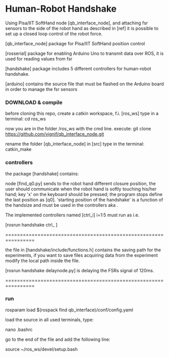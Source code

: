 # Human-Robot Handshake 
Using Pisa/IIT SoftHand node [qb_interface_node], and attaching  fsr sensors to the side of the robot hand as described in [ref] it is possible to set up a closed loop control of the robot force.

[qb_interface_node] package for Pisa/IIT SoftHand position control

[rosserial] package for enabling Arduino Uno to transmit data over ROS, it is used for reading values from fsr

[handshake] package includes 5 different controllers for human-robot handshake. 

[arduino] contains the source file that must be flashed on the Arduino board in order to manage the fsr sensors

### DOWNLOAD & compile
before cloning this repo, create a catkin workspace, f.i. [ros_ws]
type in a terminal:
cd ros_ws

now you are in the folder /ros_ws with the cmd line. execute:
git clone https://github.com/vignif/qb_interface_node.git

rename the folder [qb_interface_node] in [src]
type in the terminal:
catkin_make


### controllers

the package [handshake] contains:

node [find_q0.py] sends to the robot hand different closure position, the user should communicate when the robot hand is softly touching his/her hand; key 'x' on the keyboard should be pressed; the program stops define the last position as [q0]. 'starting position of the handshake' is a function of the handsize and must be used in the controllers aka <handsizecode>.

The implemented controllers named [ctrl_i] i=1:5 must run as i.e.

[rosrun handshake ctrl_<idcontroller> <handsizecode> <userid>]

================================================================

the file in [handshake/include/functions.h] contains the saving path for the experiments,
if you want to save files acquiring data from the experiment modify the local path inside the file.

[rosrun handshake delaynode.py] is delaying the FSRs signal of 120ms. 

================================================================


### run

rosparam load $(rospack find qb_interface)/conf/config.yaml


load the source in all used terminals, type:

nano .bashrc

go to the end of the file and add the following line:

source ~/ros_ws/devel/setup.bash



